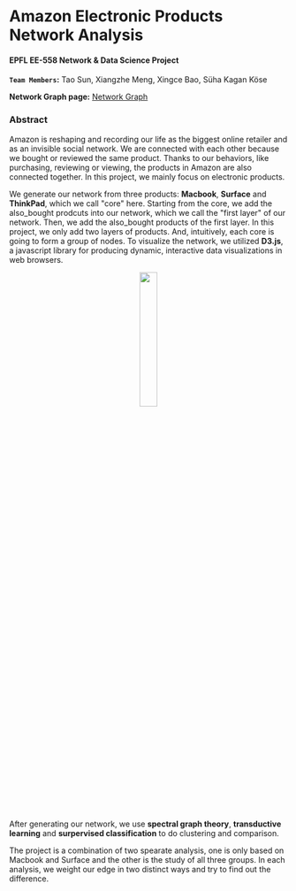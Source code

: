 # Amazon Electronic Products Network Analysis

#### EPFL EE-558 Network & Data Science Project

**`Team Members`:** Tao Sun, Xiangzhe Meng, Xingce Bao, Süha Kagan Köse

**Network Graph page:** [Network Graph](https://xiangzhemeng.github.io/ntds/index.html)

### Abstract

Amazon is reshaping and recording our life as the biggest online retailer and as an invisible social network. We are connected with each other because we bought or reviewed the same product. Thanks to our behaviors, like purchasing, reviewing or viewing, the products in Amazon are also connected together. In this project, we mainly focus on electronic products.

We generate our network from three products: **Macbook**, **Surface** and **ThinkPad**, which we call "core" here. Starting from the core, we add the also_bought prodcuts into our network, which we call the "first layer" of our network. Then, we add the also_bought products of the first layer. In this project, we only add two layers of products. And, intuitively, each core is going to form a group of nodes. To visualize the network, we utilized **D3.js**, a javascript library for producing dynamic, interactive data visualizations in web browsers.

<center>
  <img src="https://user-images.githubusercontent.com/25604193/35408980-38fe397e-0211-11e8-8893-930a8031a0eb.png" width="25%" height="25%">
</center>

After generating our network, we use **spectral graph theory**, **transductive learning** and **surpervised classification** to do clustering and comparison.

The project is a combination of two spearate analysis, one is only based on Macbook and Surface and the other is the study of all three groups. In each analysis, we weight our edge in two distinct ways and try to find out the difference.
